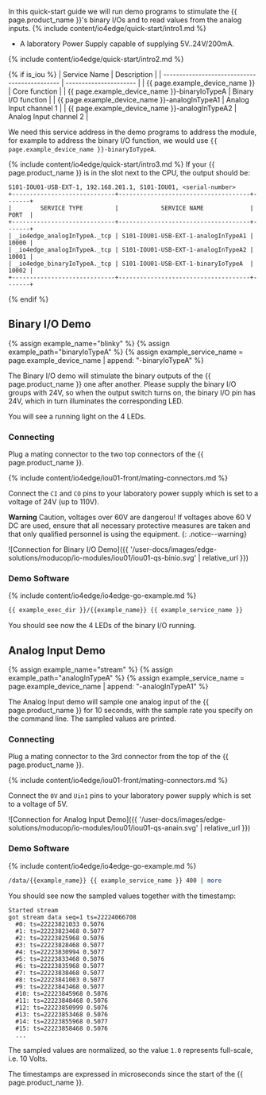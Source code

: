 In this quick-start guide we will run demo programs to stimulate the {{ page.product_name }}'s binary I/Os and to read values from the analog inputs.
{% include content/io4edge/quick-start/intro1.md %}
* A laboratory Power Supply capable of supplying 5V..24V/200mA.

{% include content/io4edge/quick-start/intro2.md %}

{% if is_iou %}
| Service Name                                  | Description            |
| --------------------------------------------- | ---------------------- |
| {{ page.example_device_name }}                | Core function          |
| {{ page.example_device_name }}-binaryIoTypeA  | Binary I/O function    |
| {{ page.example_device_name }}-analogInTypeA1 | Analog Input channel 1 |
| {{ page.example_device_name }}-analogInTypeA2 | Analog Input channel 2 |

We need this service address in the demo programs to address the module, for example to address the binary I/O function, we would use `{{ page.example_device_name }}-binaryIoTypeA`.

{% include content/io4edge/quick-start/intro3.md %}
If your {{ page.product_name }} is in the slot next to the CPU, the output should be:
```
S101-IOU01-USB-EXT-1, 192.168.201.1, S101-IOU01, <serial-number>
+-----------------------------+-------------------------------------+-------+
|        SERVICE TYPE         |            SERVICE NAME             | PORT  |
+-----------------------------+-------------------------------------+-------+
| _io4edge_analogInTypeA._tcp | S101-IOU01-USB-EXT-1-analogInTypeA1 | 10000 |
| _io4edge_analogInTypeA._tcp | S101-IOU01-USB-EXT-1-analogInTypeA2 | 10001 |
| _io4edge_binaryIoTypeA._tcp | S101-IOU01-USB-EXT-1-binaryIoTypeA  | 10002 |
+-----------------------------+-------------------------------------+-------+
```
{% endif %}

## Binary I/O Demo

{% assign example_name="blinky" %}
{% assign example_path="binaryIoTypeA" %}
{% assign example_service_name = page.example_device_name | append: "-binaryIoTypeA" %}

The Binary I/O demo will stimulate the binary outputs of the {{ page.product_name }} one after another. Please supply the binary I/O groups with 24V, so when the output switch turns on, the binary I/O pin has 24V, which in turn illuminates the corresponding LED.

You will see a running light on the 4 LEDs.

### Connecting

Plug a mating connector to the two top connectors of the {{ page.product_name }}.

{% include content/io4edge/iou01-front/mating-connectors.md %}

Connect the `CI` and `CO` pins to your laboratory power supply which is set to a voltage of 24V (up to 110V).

**Warning** Caution, voltages over 60V are dangerou! If voltages above 60 V DC are used, ensure that all necessary protective measures are taken and that only qualified personnel is using the equipment.
{: .notice--warning}


![Connection for Binary I/O Demo]({{ '/user-docs/images/edge-solutions/moducop/io-modules/iou01/iou01-qs-binio.svg' | relative_url }})

### Demo Software
{% include content/io4edge/io4edge-go-example.md %}

```bash
{{ example_exec_dir }}/{{example_name}} {{ example_service_name }}
```

You should see now the 4 LEDs of the binary I/O running.

## Analog Input Demo
{% assign example_name="stream" %}
{% assign example_path="analogInTypeA" %}
{% assign example_service_name = page.example_device_name | append: "-analogInTypeA1" %}

The Analog Input demo will sample one analog input of the {{ page.product_name }} for 10 seconds, with the sample rate you specify on the command line. The sampled values are printed.

### Connecting

Plug a mating connector to the 3rd connector from the top of the {{ page.product_name }}.

{% include content/io4edge/iou01-front/mating-connectors.md %}

Connect the `0V` and `Uin1` pins to your laboratory power supply which is set to a voltage of 5V.

![Connection for Analog Input Demo]({{ '/user-docs/images/edge-solutions/moducop/io-modules/iou01/iou01-qs-anain.svg' | relative_url }})

### Demo Software
{% include content/io4edge/io4edge-go-example.md %}

```bash
/data/{{example_name}} {{ example_service_name }} 400 | more
```
You should see now the sampled values together with the timestamp:
```
Started stream
got stream data seq=1 ts=22224066708
  #0: ts=22223821033 0.5076
  #1: ts=22223823468 0.5077
  #2: ts=22223825968 0.5076
  #3: ts=22223828468 0.5077
  #4: ts=22223830994 0.5077
  #5: ts=22223833468 0.5076
  #6: ts=22223835968 0.5077
  #7: ts=22223838468 0.5077
  #8: ts=22223841003 0.5077
  #9: ts=22223843468 0.5077
  #10: ts=22223845968 0.5076
  #11: ts=22223848468 0.5076
  #12: ts=22223850999 0.5076
  #13: ts=22223853468 0.5076
  #14: ts=22223855968 0.5077
  #15: ts=22223858468 0.5076
  ...
```

The sampled values are normalized, so the value `1.0` represents full-scale, i.e. 10 Volts.

The timestamps are expressed in microseconds since the start of the {{ page.product_name }}.
